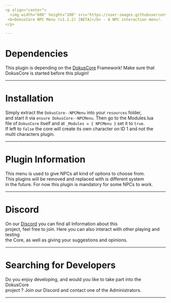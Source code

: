 ```yaml
---
<p align="center">
  <img width="600" height="200" src="https://user-images.githubusercontent.com/49053928/111937011-2e9b8080-8ac7-11eb-914a-a0d94380d611.gif"><br>
 <b>DokusCore NPC Menu (v1.1.2) [BETA]</b> - A NPC interaction menu!.
</p>

---
```

# Dependencies
This plugin is depending on the [DokusCore](https://github.com/dokucore) Framework!
Make sure that DokusCore is started before this plugin!

---
# Installation
Simply extract the `DokusCore--NPCMenu` into your `resources` folder, <br>
and start it via `ensure DokusCore--NPCMenu`. Then go to the Modules.lua <br>
file of `DokusCore` itself and at `_Modules = { NPCMenu }` set it to `true`. <br>
If left to `false` the core will create its own character on ID 1 and not the <br>
multi characters plugin.

---
# Plugin Information
This menu is used to give NPCs all kind of options to choose from. <br>
This plugins will be removed and replaced with is different system <br>
in the future. For now this plugin is mandatory for some NPCs to work.<br>

---
# Discord
On our [Discord](https://discord.io/dokuscore) you can find all Information about this<br>
project, feel free to join. Here you can also interact with other playing and testing<br>
the Core, as well as giving your suggestions and opinions.

---
# Searching for Developers
Do you enjoy developing, and would you like to take part into the DokusCore<br>
project ? Join our Discord and contact one of the Administrators.

---
